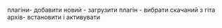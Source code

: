 плагіни- добавити новий - загрузити плагін - вибрати скачаний з гіта архів- встановити і активувати
